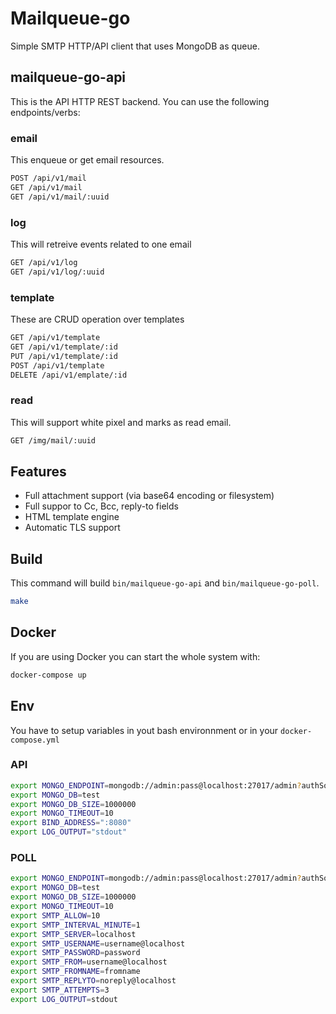 # Mailqueue-go

Simple SMTP HTTP/API client that uses MongoDB as queue.

## mailqueue-go-api

This is the API HTTP REST backend. You can use the following endpoints/verbs:

### email

This enqueue or get email resources.

```bash
POST /api/v1/mail
GET /api/v1/mail
GET /api/v1/mail/:uuid
```

### log

This will retreive events related to one email

```bash
GET /api/v1/log
GET /api/v1/log/:uuid
```

### template

These are CRUD operation over templates

```bash
GET /api/v1/template
GET /api/v1/template/:id
PUT /api/v1/template/:id
POST /api/v1/template
DELETE /api/v1/emplate/:id
```

### read

This will support white pixel and marks as read email.

```bash
GET /img/mail/:uuid
```

## Features

- Full attachment support (via base64 encoding or filesystem)
- Full suppor to Cc, Bcc, reply-to fields
- HTML template engine
- Automatic TLS support

## Build

This command will build `bin/mailqueue-go-api` and `bin/mailqueue-go-poll`.

```bash
make
```

## Docker

If you are using Docker you can start the whole system with:

```bash
docker-compose up
```

## Env

You have to setup variables in yout bash environnment or in your `docker-compose.yml`

### API

```bash
export MONGO_ENDPOINT=mongodb://admin:pass@localhost:27017/admin?authSource=admin
export MONGO_DB=test
export MONGO_DB_SIZE=1000000
export MONGO_TIMEOUT=10
export BIND_ADDRESS=":8080"
export LOG_OUTPUT="stdout"
```

### POLL

```bash
export MONGO_ENDPOINT=mongodb://admin:pass@localhost:27017/admin?authSource=admin
export MONGO_DB=test
export MONGO_DB_SIZE=1000000
export MONGO_TIMEOUT=10
export SMTP_ALLOW=10
export SMTP_INTERVAL_MINUTE=1
export SMTP_SERVER=localhost
export SMTP_USERNAME=username@localhost
export SMTP_PASSWORD=password
export SMTP_FROM=username@localhost
export SMTP_FROMNAME=fromname
export SMTP_REPLYTO=noreply@localhost
export SMTP_ATTEMPTS=3
export LOG_OUTPUT=stdout
```

